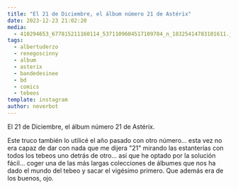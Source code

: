 ```yaml
---
title: "El 21 de Diciembre, el álbum número 21 de Astérix"
date: 2023-12-23 21:02:20
media: 
  - 410294653_677815211160114_5371109604517109784_n_18325414783101611.jpg
tags: 
  - albertuderzo
  - renegoscinny
  - album
  - asterix
  - bandedesinee
  - bd
  - comics
  - tebeos
template: instagram
author: neverbot
---
```


El 21 de Diciembre, el álbum número 21 de Astérix.

Este truco también lo utilicé el año pasado con otro número... esta vez no era capaz de dar con nada que me dijera "21" mirando las estanterías con todos los tebeos uno detrás de otro... así que he optado por la solución fácil... coger una de las más largas colecciones de álbumes que nos ha dado el mundo del tebeo y sacar el vigésimo primero. Que además era de los buenos, ojo.
